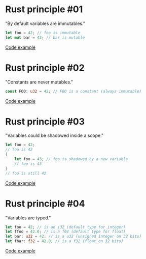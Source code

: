 # Rust principle #01

"By default variables are immutables."

```rust
let foo = 42; // foo is immutable
let mut bar = 42; // bar is mutable
```

[Code example](./principle01/src/main.rs)

# Rust principle #02

"Constants are never mutables."

```rust
const FOO: u32 = 42; // FOO is a constant (always immutable)
```

[Code example](./principle02/src/main.rs)

# Rust principle #03

"Variables could be shadowed inside a scope."

```rust
let foo = 42;
// foo is 42
{
    let foo = 43; // foo is shadowed by a new variable
    // foo is 43
}
// foo is still 42
```

[Code example](./principle03/src/main.rs)

# Rust principle #04

"Variables are typed."

```rust
let foo = 42; // is an i32 (default type for integer)
let ffoo = 42.0; // is a f64 (default type for float)
let bar: u32 = 42; // is a u32 (unsigned integer on 32 bits)
let fbar: f32 = 42.0; // is a f32 (float on 32 bits)
```

[Code example](./principle04/src/main.rs)


